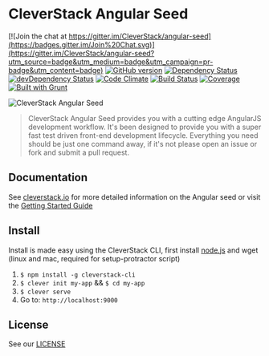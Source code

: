 CleverStack Angular Seed
====================

[![Join the chat at https://gitter.im/CleverStack/angular-seed](https://badges.gitter.im/Join%20Chat.svg)](https://gitter.im/CleverStack/angular-seed?utm_source=badge&utm_medium=badge&utm_campaign=pr-badge&utm_content=badge)
[![GitHub version](https://badge.fury.io/gh/cleverstack%2Fangular-seed.png)](http://badge.fury.io/gh/cleverstack%2Fangular-seed) [![Dependency Status](https://david-dm.org/CleverStack/angular-seed.png)](https://david-dm.org/CleverStack/angular-seed) [![devDependency Status](https://david-dm.org/CleverStack/angular-seed/dev-status.png)](https://david-dm.org/CleverStack/angular-seed#info=devDependencies) [![Code Climate](https://codeclimate.com/github/CleverStack/angular-seed.png)](https://codeclimate.com/github/CleverStack/angular-seed) 
[![Build Status](https://secure.travis-ci.org/CleverStack/angular-seed.png?branch=master)](https://travis-ci.org/CleverStack/angular-seed) 
[![Coverage](https://codeclimate.com/github/CleverStack/angular-seed/coverage.png)](https://codeclimate.com/github/CleverStack/angular-seed) 
[![Built with Grunt](https://cdn.gruntjs.com/builtwith.png)](http://gruntjs.com/) 

![CleverStack Angular Seed](http://cleverstack.github.io/assets/img/logos/angular-seed-logo-clean.png "CleverStack Angular Seed")

<blockquote>
CleverStack Angular Seed provides you with a cutting edge AngularJS development workflow. It's been designed to provide you with a super fast test driven front-end development lifecycle. Everything you need should be just one command away, if it's not please open an issue or fork and submit a pull request.
</blockquote>

## Documentation

See [cleverstack.io](http://cleverstack.io/documentation/#frontend) for more detailed information on the Angular seed or visit the [Getting Started Guide](http://cleverstack.io/getting-started/)

## Install

Install is made easy using the CleverStack CLI, first install [node.js](http://nodejs.org) and wget (linux and mac, required for setup-protractor script)

1. `$ npm install -g cleverstack-cli`
2. `$ clever init my-app` && `$ cd my-app`
4. `$ clever serve`
5. Go to: `http://localhost:9000`

## License

See our [LICENSE](https://github.com/CleverStack/angular-seed/blob/master/LICENSE)
